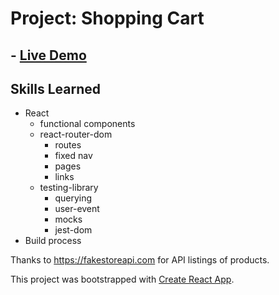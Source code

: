 # Project: Shopping Cart

## - [Live Demo](https://dmkirshon.github.io/shopping-cart-js-odin)

## Skills Learned

- React
  - functional components
  - react-router-dom
    - routes
    - fixed nav
    - pages
    - links
  - testing-library
    - querying
    - user-event
    - mocks
    - jest-dom
- Build process

Thanks to https://fakestoreapi.com for API listings of products.

This project was bootstrapped with [Create React App](https://github.com/facebook/create-react-app).
